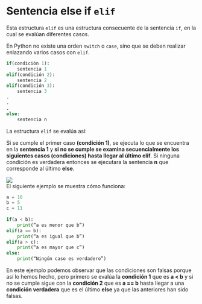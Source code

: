 # Sentencia else if `elif`
Esta estructura `elif` es una estructura consecuente de la sentencia  `if`, en la cual se evalúan diferentes casos.

En Python no existe una orden `switch` o `case`, sino que se deben realizar enlazando varios casos con `elif`.

```python
if(condición 1):
	sentencia 1
elif(condición 2):
	sentencia 2
elif(condición 3):
	sentencia 3
.
.
.
else:
	sentencia n
```
La estructura `elif` se evalúa así: 

Si se cumple el primer caso **(condición 1)**, se ejecuta lo que se encuentra en la **sentencia 1** y **si no se cumple se examina secuencialmente los siguientes casos (condiciones) hasta llegar al último elif**. Si ninguna condición es verdadera entonces se ejecutara la sentencia **n** que corresponde al último **else**. 

![](https://media.giphy.com/media/YqbMIoq0b2cZIn1FUi/giphy.gif)																																								
El siguiente ejemplo se muestra cómo funciona:

```python
a = 10
b = 5
c = 11
 
if(a < b):
	print(“a es menor que b”)
elif(a == b):
	print(“a es igual que b”)
elif(a > c):
	print(“a es mayor que c”)
else:
	print(“Ningún caso es verdadero”)
```
En este ejemplo podemos observar que las condiciones son falsas porque así lo hemos hecho, pero primero se evalúa la **condición 1** que es **a < b** y si no se cumple sigue con la **condición 2** que es **a == b** hasta llegar a una **condición verdadera** que es el último **else** ya que las anteriores han sido falsas.
<!--stackedit_data:
eyJoaXN0b3J5IjpbODQ4MzIxNzgwLDIxMzAwMTgzXX0=
-->